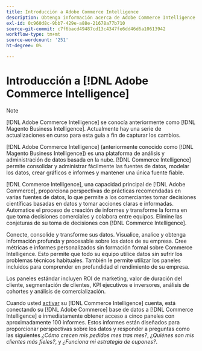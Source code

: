 ```yaml
---
title: Introducción a Adobe Commerce Intelligence
description: Obtenga información acerca de Adobe Commerce Intelligence.
exl-id: 0c960d8c-9bb7-429e-a88e-21678a77b710
source-git-commit: c7f6bacd49487cd13c4347fe6dd46d6a10613942
workflow-type: tm+mt
source-wordcount: '251'
ht-degree: 0%

---
```



# Introducción a [!DNL Adobe Commerce Intelligence]

>[!NOTE]
>
>[!DNL Adobe Commerce Intelligence] se conocía anteriormente como [!DNL Magento Business Intelligence]. Actualmente hay una serie de actualizaciones en curso para esta guía a fin de capturar los cambios.

[!DNL Adobe Commerce Intelligence] (anteriormente conocido como [!DNL Magento Business Intelligence]) es una plataforma de análisis y administración de datos basada en la nube. [!DNL Commerce Intelligence] permite consolidar y administrar fácilmente las fuentes de datos, modelar los datos, crear gráficos e informes y mantener una única fuente fiable.

[!DNL Commerce Intelligence], una capacidad principal de [!DNL Adobe Commerce], proporciona perspectivas de prácticas recomendadas en varias fuentes de datos, lo que permite a los comerciantes tomar decisiones científicas basadas en datos y tomar acciones claras e informadas. Automatice el proceso de creación de informes y transforme la forma en que toma decisiones comerciales y colabora entre equipos. Elimine las conjeturas de su toma de decisiones con [!DNL Commerce Intelligence].

Conecte, consolide y transforme sus datos. Visualice, analice y obtenga información profunda y procesable sobre los datos de su empresa. Cree métricas e informes personalizados sin formación formal sobre Commerce Intelligence. Esto permite que todo su equipo utilice datos sin sufrir los problemas técnicos habituales. También le permite utilizar los paneles incluidos para comprender en profundidad el rendimiento de su empresa.

Los paneles estándar incluyen ROI de marketing, valor de duración del cliente, segmentación de clientes, KPI ejecutivos e inversores, análisis de cohortes y análisis de comercialización.

Cuando usted [activar](../getting-started/onpremise-activation.md) su [!DNL Commerce Intelligence] cuenta, está conectando su [!DNL Adobe Commerce] base de datos a [!DNL Commerce Intelligence] e inmediatamente obtener acceso a cinco paneles con aproximadamente 100 informes. Estos informes están diseñados para proporcionar perspectivas sobre los datos y responder a preguntas como las siguientes *¿Cómo crecen mis pedidos mes tras mes?*, *¿Quiénes son mis clientes más fieles?*, y *¿Funciona mi estrategia de cupones?*.
